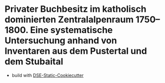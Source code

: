 # Privater Buchbesitz im katholisch dominierten Zentralalpenraum 1750–1800. Eine systematische Untersuchung anhand von Inventaren aus dem Pustertal und dem Stubaital


* build with [DSE-Static-Cookiecutter](https://github.com/acdh-oeaw/dse-static-cookiecutter)
